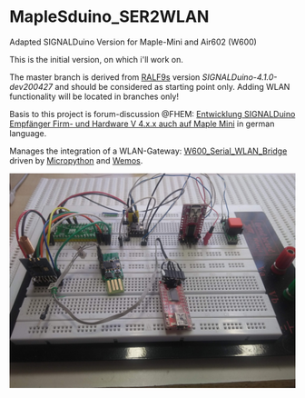 # MapleSduino_SER2WLAN
Adapted SIGNALDuino Version for Maple-Mini and Air602 (W600)  


This is the initial version, on which i'll work on.

The master branch is derived from [RALF9s](https://github.com/Ralf9/SIGNALDuino/tree/dev-r41x_cc1101) version *SIGNALDuino-4.1.0-dev200427* and should be considered as starting point only. Adding WLAN functionality will be located in branches only! 

Basis to this project is forum-discussion  @FHEM: [Entwicklung SIGNALDuino Empfänger Firm- und Hardware V 4.x.x auch auf Maple Mini](https://forum.fhem.de/index.php/topic,106278.0.html) 
in german language.

Manages the integration of a WLAN-Gateway: [W600_Serial_WLAN_Bridge](https://github.com/juergs/W600_Tcp_To_Serial_Bridge) driven by [Micropython](http://micropython.org/) and [Wemos](https://docs.wemos.cc/en/latest/tutorials/w600/get_started_with_micropython_w600.html).


<img src="https://github.com/juergs/MapleSduino_SER2WLAN/blob/master/pictures/MapleSDuino_SerToWLAN.jpg" alt="breadboard-prototype" style="width:800px;"/>
